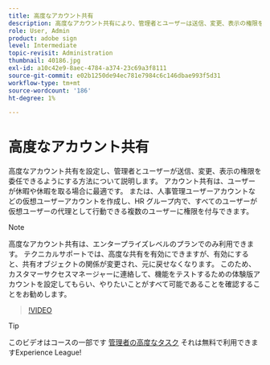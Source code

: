 ```yaml
---
title: 高度なアカウント共有
description: 高度なアカウント共有により、管理者とユーザーは送信、変更、表示の権限を委任できます
role: User, Admin
product: adobe sign
level: Intermediate
topic-revisit: Administration
thumbnail: 40186.jpg
exl-id: a10c42e9-8aec-4784-a374-23c69a3f8111
source-git-commit: e02b1250de94ec781e7984c6c146dbae993f5d31
workflow-type: tm+mt
source-wordcount: '186'
ht-degree: 1%

---
```


# 高度なアカウント共有

高度なアカウント共有を設定し、管理者とユーザーが送信、変更、表示の権限を委任できるようにする方法について説明します。 アカウント共有は、ユーザーが休暇や休暇を取る場合に最適です。 または、人事管理ユーザーアカウントなどの仮想ユーザーアカウントを作成し、HR グループ内で、すべてのユーザーが仮想ユーザーの代理として行動できる複数のユーザーに権限を付与できます。

>[!NOTE]
>
>高度なアカウント共有は、エンタープライズレベルのプランでのみ利用できます。 テクニカルサポートでは、高度な共有を有効にできますが、有効にすると、共有オブジェクトの関係が変更され、元に戻せなくなります。 このため、カスタマーサクセスマネージャーに連絡して、機能をテストするための体験版アカウントを設定してもらい、やりたいことがすべて可能であることを確認することをお勧めします。

>[!VIDEO](https://video.tv.adobe.com/v/40186?hidetitle=true)

>[!TIP]
>
>このビデオはコースの一部です [管理者の高度なタスク](https://experienceleague.adobe.com/?recommended=Sign-A-1-2020.1) それは無料で利用できますExperience League!
